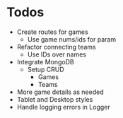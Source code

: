 # Todos

- Create routes for games
  - Use game nums/ids for param
- Refactor connecting teams
  - Use IDs over names
- Integrate MongoDB
  - Setup CRUD
    - Games
    - Teams
- More game details as needed
- Tablet and Desktop styles
- Handle logging errors in Logger
